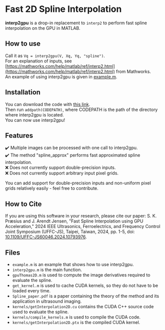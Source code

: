 # Fast 2D Spline Interpolation
__interp2gpu__ is a drop-in replacement to `interp2` to perform fast spline interpolation on the GPU in MATLAB.

## How to use
Call it as `Vq = interp2gpu(V, Xq, Yq, "spline")`.  
For an explanation of inputs, see  [https://mathworks.com/help/matlab/ref/interp2.html](https://mathworks.com/help/matlab/ref/interp2.html) from Mathworks.  
An example of using interp2gpu is given in [example.m](example.m).

## Installation
You can download the code with [this link](https://github.com/sebftw/interp2gpu/archive/refs/heads/main.zip).  
Then run `addpath(CODEPATH)`, where CODEPATH is the path of the directory where interp2gpu is located.  
You can now use interp2gpu!

## Features
:heavy_check_mark: Multiple images can be processed with one call to interp2gpu.  
:heavy_check_mark: The method "spline_approx" performs fast approximated spline interpolation.  
:x: Does not currently support double-precision inputs.  
:x: Does not currently support arbitrary input pixel grids.  

You can add support for double-precision inputs and non-uniform pixel grids relatively easily - feel free to contribute.

## How to Cite
If you are using this software in your research, please cite our paper:
S. K. Præsius and J. Arendt Jensen, "Fast Spline Interpolation using GPU Acceleration," 2024 IEEE Ultrasonics, Ferroelectrics, and Frequency Control Joint Symposium (UFFC-JS), Taipei, Taiwan, 2024, pp. 1-5, doi: [10.1109/UFFC-JS60046.2024.10793976](https://doi.org/10.1109/UFFC-JS60046.2024.10793976).

## Files
- `example.m` is an example that shows how to use interp2gpu.
- `interp2gpu.m` is the main function.
- `gpuThomas2D.m` is used to compute the image derivatives required to evaluate the spline.
- `get_kernel.m` is used to cache CUDA kernels, so they do not have to be loaded every time.
- `Spline_paper.pdf` is a paper containing the theory of the method and its application in ultrasound imaging.
- `kernels/getInterpolation2D.cu` contains the CUDA C++ source code used to evaluate the spline.
- `kernels/compile_kernels.m` is used to compile the CUDA code.
- `kernels/getInterpolation2D.ptx` is the compiled CUDA kernel.


